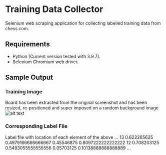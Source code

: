 # Training Data Collector
Selenium web scraping application for collecting labelled training data from chess.com.

## Requirements
- Python (Current version tested with 3.9.7).
- Selenium Chromium web driver.

## Sample Output
### Training Image
Board has been extracted from the original screenshot and has been resized, re-positioned and super imposed on a random background image
![alt text](https://github.com/RuadhanMulcahy/Training-Data-Collector/blob/main/sample_output/56307957261%3Fusername%3D2016ratman2016_move_25_1.png)

### Corresponding Label File
Label file with location of each element of the above
...
13 0.622265625 0.4979166666666667 0.45546875 0.8097222222222222
12 0.708203125 0.5493055555555556 0.05703125 0.10138888888888889
...

